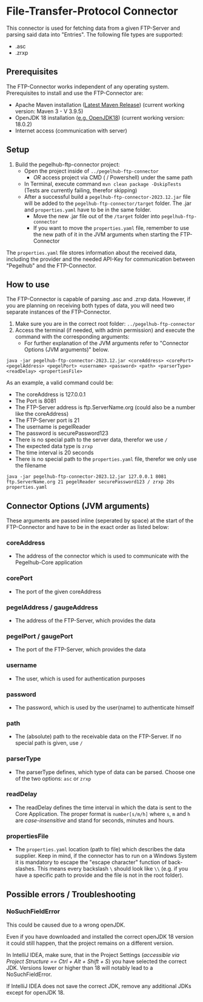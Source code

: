# File-Transfer-Protocol Connector

This connector is used for fetching data from a given FTP-Server and parsing said data into "Entries". The following
file types are supported:

* .asc
* .zrxp

## Prerequisites

The FTP-Connector works independent of any operating system.
Prerequisites to install and use the FTP-Connector are:

* Apache Maven installation ([Latest Maven Release](https://maven.apache.org/download.cgi)) (current working version:
  Maven 3 - V 3.9.5)
* OpenJDK 18 installation ([e.g. OpenJDK18](https://openjdk.org/projects/jdk/18/)) (current working version: 18.0.2)
* Internet access (communication with server)

## Setup

1) Build the pegelhub-ftp-connector project:
    * Open the project inside of `../pegelhub-ftp-connector`
        * *OR* access project via CMD ( / Powershell) under the same path
    * In Terminal, execute command `mvn clean package -DskipTests` (Tests are currently failing, therefor skipping)
    * After a successful build a `pegelhub-ftp-connector-2023.12.jar` file will be added to
      the `pegelhub-ftp-connector/target` folder. The .jar and `properties.yaml` have to be in the same folder.
        * Move the new .jar file out of the `/target` folder into `pegelhub-ftp-connector`
        * If you want to move the `properties.yaml` file, remember to use the new path of it in the JVM arguments when
          starting the FTP-Connector

The `properties.yaml` file stores information about the received data, including the provider and the needed API-Key for
communication between "Pegelhub" and the FTP-Connector.

## How to use

The FTP-Connector is capable of parsing .asc and .zrxp data. However, if you are planning on receiving both types of
data, you will need two separate instances of the FTP-Connector.

1. Make sure you are in the correct root folder: `../pegelhub-ftp-connector`
2. Access the terminal (if needed, with admin permission) and execute the command with the corresponding arguments:
    * For further explanation of the JVM arguments refer to "Connector Options (JVM arguments)" below.

```
java -jar pegelhub-ftp-connector-2023.12.jar <coreAddress> <corePort> <pegelAddress> <pegelPort> <username> <password> <path> <parserType> <readDelay> <propertiesFile>
```

As an example, a valid command could be:

* The coreAddress is 127.0.0.1
* The Port is 8081
* The FTP-Server address is ftp.ServerName.org (could also be a number like the coreAddress)
* The FTP-Server port is 21
* The username is pegelReader
* The password is securePassword123
* There is no special path to the server data, therefor we use `/`
* The expected data type is `zrxp`
* The time interval is 20 seconds
* There is no special path to the `properties.yaml` file, therefor we only use the filename

```
java -jar pegelhub-ftp-connector-2023.12.jar 127.0.0.1 8081 ftp.ServerName.org 21 pegelReader securePassword123 / zrxp 20s properties.yaml
```

## Connector Options (JVM arguments)

These arguments are passed inline (seperated by space) at the start of the FTP-Connector and have to be in the exact
order as listed below:

### coreAddress

* The address of the connector which is used to communicate with the Pegelhub-Core application

### corePort

* The port of the given coreAddress

### pegelAddress / gaugeAddress

* The address of the FTP-Server, which provides the data

### pegelPort / gaugePort

* The port of the FTP-Server, which provides the data

### username

* The user, which is used for authentication purposes

### password

* The password, which is used by the user(name) to authenticate himself

### path

* The (absolute) path to the receivable data on the FTP-Server. If no special path is given, use `/`

### parserType

* The parserType defines, which type of data can be parsed. Choose one of the two options: `asc` or `zrxp`

### readDelay

* The readDelay defines the time interval in which the data is sent to the Core Application. The proper format
  is `number[s/m/h]` where `s`, `m` and `h` are *case-insensitive* and stand for seconds, minutes and hours.

### propertiesFile

* The `properties.yaml` location (path to file) which describes the data supplier. Keep in mind, if the connector has to
  run on a Windows System it is mandatory to escape the "escape character" function of back-slashes. This means every
  backslash ` \ ` should look like ` \\ ` (e.g. if you have a specific path to provide and the file is not in the root folder).

## Possible errors / Troubleshooting

### NoSuchFieldError

This could be caused due to a wrong openJDK.

Even if you have downloaded and installed the correct openJDK 18 version it could still happen, that the project
remains on a different version.

In IntelliJ IDEA, make sure, that in the Project Settings (*accessible via Project
Structure == Ctrl + Alt + Shift + S*) you have selected the correct JDK. Versions lower or higher than 18 will notably
lead to a NoSuchFieldError.

If IntelliJ IDEA does not save the correct JDK, remove any additional JDKs except for openJDK 18. 